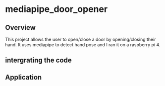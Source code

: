 # mediapipe_door_opener

## Overview
This project allows the user to open/close a door by opening/closing their hand. It uses mediapipe to detect hand pose and I ran it on a raspberry pi 4.

## intergrating the code 

## Application

